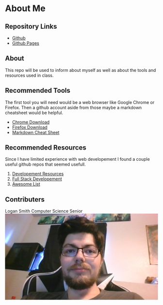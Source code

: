 # About Me
## Repository Links
- [Github](https://github.com/Logan11999/about-me)
- [Github Pages](https://logan11999.github.io/about-me/)
## About
This repo will be used to inform about myself as well as about the tools and resources used in class.
## Recommended Tools
The first tool you will need would be a web browser like Google Chrome or Firefox. Then a github account aside from those maybe a markdown cheatsheet would be helpful.
- [Chrome Download](https://google.com/chrome/)
- [Firefox Download](https://mozilla.org/en-US/firefox/new/)
- [Markdown Cheat Sheet](https://github.com/adam-p/markdown-here/wiki/Markdown-Cheatsheet)
## Recommended Resources
Since I have limited experience with web developement I found a couple useful github repos that seemed usefull.
1. [Developement Resources](https://github.com/MilanAryal/web-development-resources)
2. [Full Stack Developement](https://github.com/bmorelli25/Become-A-Full-Stack-Web-Developer)
3. [Awesome List](https://github.com/sindresorhus/awesome)
## Contributers
Logan Smith Computer Science Senior
![mypic](https://github.com/Logan11999/about-me/blob/master/mypicture.jpg)
